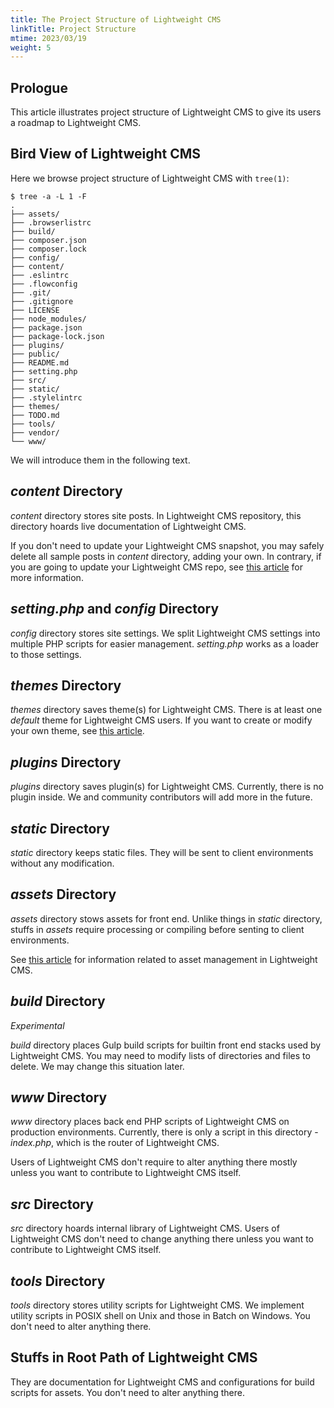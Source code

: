 ```yaml
---
title: The Project Structure of Lightweight CMS
linkTitle: Project Structure
mtime: 2023/03/19
weight: 5
---
```


## Prologue

This article illustrates project structure of Lightweight CMS to give its users a roadmap to Lightweight CMS.

## Bird View of Lightweight CMS

Here we browse project structure of Lightweight CMS with `tree(1)`:

```shell
$ tree -a -L 1 -F
.
├── assets/
├── .browserlistrc
├── build/
├── composer.json
├── composer.lock
├── config/
├── content/
├── .eslintrc
├── .flowconfig
├── .git/
├── .gitignore
├── LICENSE
├── node_modules/
├── package.json
├── package-lock.json
├── plugins/
├── public/
├── README.md
├── setting.php
├── src/
├── static/
├── .stylelintrc
├── themes/
├── TODO.md
├── tools/
├── vendor/
└── www/
```

We will introduce them in the following text.

## *content* Directory

*content* directory stores site posts. In Lightweight CMS repository, this directory hoards live documentation of Lightweight CMS.

If you don't need to update your Lightweight CMS snapshot, you may safely delete all sample posts in *content* directory, adding your own. In contrary, if you are going to update your Lightweight CMS repo, see [this article](/howto/upgrade-lightweight-cms/) for more information.

## *setting.php* and *config* Directory

*config* directory stores site settings. We split Lightweight CMS settings into multiple PHP scripts for easier management. *setting.php* works as a loader to those settings.

## *themes* Directory

*themes* directory saves theme(s) for Lightweight CMS. There is at least one *default* theme for Lightweight CMS users. If you want to create or modify your own theme, see [this article](/howto/create-lightweight-cms-theme/).

## *plugins* Directory

*plugins* directory saves plugin(s) for Lightweight CMS. Currently, there is no plugin inside. We and community contributors will add more in the future.

## *static* Directory

*static* directory keeps static files. They will be sent to client environments without any modification.

## *assets* Directory

*assets* directory stows assets for front end. Unlike things in *static* directory, stuffs in *assets* require processing or compiling before senting to client environments.

See [this article](/howto/manage-assets/) for information related to asset management in Lightweight CMS.

## *build* Directory

*Experimental*

*build* directory places Gulp build scripts for builtin front end stacks used by Lightweight CMS. You may need to modify lists of directories and files to delete. We may change this situation later.

## *www* Directory

*www* directory places back end PHP scripts of Lightweight CMS on production environments. Currently, there is only a script in this directory - *index.php*, which is the router of Lightweight CMS.

Users of Lightweight CMS don't require to alter anything there mostly unless you want to contribute to Lightweight CMS itself.

## *src* Directory

*src* directory hoards internal library of Lightweight CMS. Users of Lightweight CMS don't need to change anything there unless you want to contribute to Lightweight CMS itself.

## *tools* Directory

*tools* directory stores utility scripts for Lightweight CMS. We implement utility scripts in POSIX shell on Unix and those in Batch on Windows. You don't need to alter anything there.

## Stuffs in Root Path of Lightweight CMS

They are documentation for Lightweight CMS and configurations for build scripts for assets. You don't need to alter anything there.
